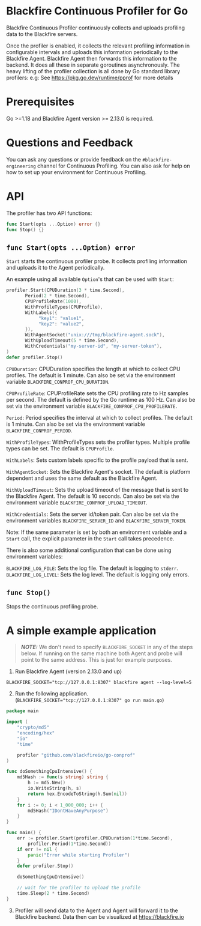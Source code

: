 # Blackfire Continuous Profiler for Go

Blackfire Continuous Profiler continuously collects and uploads profiling data to the Blackfire servers.

Once the profiler is enabled, it collects the relevant profiling information in configurable intervals and uploads this information periodically to the Blackfire Agent. Blackfire Agent then forwards this information to the backend. It does all these in separate goroutines asynchronously. The heavy lifting of the profiler collection is all done by Go standard library profilers: e.g: See https://pkg.go.dev/runtime/pprof for more details

# Prerequisites

Go >=1.18 and Blackfire Agent version >= 2.13.0 is required.

# Questions and Feedback

You can ask any questions or provide feedback on the `#blackfire-engineering` channel for Continuous Profiling. 
You can also ask for help on how to set up your environment for Continuous Profiling.

# API

The profiler has two API functions:

```go
func Start(opts ...Option) error {}
func Stop() {}
```

## `func Start(opts ...Option) error`

`Start` starts the continuous profiler probe. It collects profiling information and uploads
it to the Agent periodically.

An example using all available `Option`'s that can be used with `Start`:

```go
profiler.Start(CPUDuration(3 * time.Second), 
       Period(2 * time.Second),
       CPUProfileRate(1000),
       WithProfileTypes(CPUProfile),
       WithLabels({
            "key1": "value1",
            "key2": "value2",
       }),
       WithAgentSocket("unix:///tmp/blackfire-agent.sock"),
       WithUploadTimeout(5 * time.Second),
       WithCredentials("my-server-id", "my-server-token"),
)
defer profiler.Stop()
```

`CPUDuration`: CPUDuration specifies the length at which to collect CPU profiles. 
The default is 1 minute. Can also be set via the environment variable `BLACKFIRE_CONPROF_CPU_DURATION`.

`CPUProfileRate`: CPUProfileRate sets the CPU profiling rate to Hz samples per second. 
The default is defined by the Go runtime as 100 Hz. Can also be set via the environment 
variable `BLACKFIRE_CONPROF_CPU_PROFILERATE`.

`Period`: Period specifies the interval at which to collect profiles. The default is 1 minute. 
Can also be set via the environment variable `BLACKFIRE_CONPROF_PERIOD`.

`WithProfileTypes`: WithProfileTypes sets the profiler types. Multiple profile types can be set.
The default is `CPUProfile`.

`WithLabels`: Sets custom labels specific to the profile payload that is sent.

`WithAgentSocket`: Sets the Blackfire Agent's socket. The default is platform dependent 
and uses the same default as the Blackfire Agent.

`WithUploadTimeout`: Sets the upload timeout of the message that is sent to the Blackfire Agent. 
The default is 10 seconds. Can also be set via the environment variable `BLACKFIRE_CONPROF_UPLOAD_TIMEOUT`.

`WithCredentials`: Sets the server id/token pair. Can also be set via the environment variables
`BLACKFIRE_SERVER_ID` and `BLACKFIRE_SERVER_TOKEN`.

Note:
If the same parameter is set by both an environment variable and a `Start` call, the explicit 
parameter in the `Start` call takes precedence.

There is also some additional configuration that can be done using environment variables:

`BLACKFIRE_LOG_FILE`: Sets the log file. The default is logging to `stderr`.
`BLACKFIRE_LOG_LEVEL`: Sets the log level. The default is logging only errors.

## `func Stop()`

Stops the continuous profiling probe.

# A simple example application

> **_NOTE:_**
We don't need to specify `BLACKFIRE_SOCKET` in any of the steps below. If running on the same 
machine both Agent and probe will point to the same address. This is just for example purposes.

1. Run Blackfire Agent (version 2.13.0 and up)

```
BLACKFIRE_SOCKET="tcp://127.0.0.1:8307" blackfire agent --log-level=5
```

2. Run the following application. (`BLACKFIRE_SOCKET="tcp://127.0.0.1:8307" go run main.go`)


```go
package main

import (
	"crypto/md5"
	"encoding/hex"
	"io"
	"time"

	profiler "github.com/blackfireio/go-conprof"
)

func doSomethingCpuIntensive() {
	md5Hash := func(s string) string {
		h := md5.New()
		io.WriteString(h, s)
		return hex.EncodeToString(h.Sum(nil))
	}
	for i := 0; i < 1_000_000; i++ {
		md5Hash("IDontHaveAnyPurpose")
	}
}

func main() {
	err := profiler.Start(profiler.CPUDuration(1*time.Second),
		profiler.Period(1*time.Second))
	if err != nil {
		panic("Error while starting Profiler")
	}
	defer profiler.Stop()

	doSomethingCpuIntensive()

	// wait for the profiler to upload the profile
	time.Sleep(2 * time.Second)
}
```

3. Profiler will send data to the Agent and Agent will forward it to the Blackfire 
backend. Data then can be visualized at https://blackfire.io
